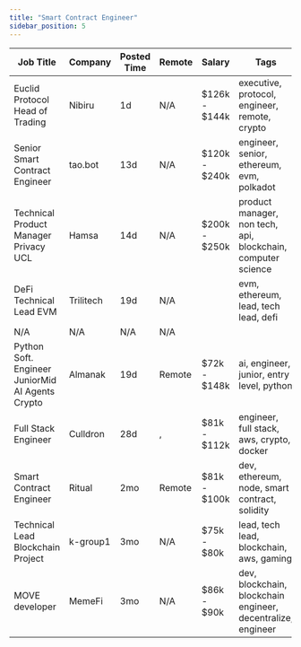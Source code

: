 ```yaml
---
title: "Smart Contract Engineer"
sidebar_position: 5
---
```


| Job Title | Company | Posted Time | Remote | Salary | Tags | Apply Link |
|-----------|---------|-------------|--------|--------|------|------------|
| Euclid Protocol Head of Trading | Nibiru | 1d | N/A | $126k - $144k | executive, protocol, engineer, remote, crypto | [Apply](https://web3.career/euclid-protocol-head-of-trading-nibiru/105478) |
| Senior Smart Contract Engineer | tao.bot | 13d | N/A | $120k - $240k | engineer, senior, ethereum, evm, polkadot | [Apply](https://web3.career/senior-smart-contract-engineer-tao-bot/98908) |
| Technical Product Manager Privacy UCL | Hamsa | 14d | N/A | $200k - $250k | product manager, non tech, api, blockchain, computer science | [Apply](https://web3.career/technical-product-manager-privacy-ucl-hamsa/104876) |
| DeFi Technical Lead EVM | Trilitech | 19d | N/A |  | evm, ethereum, lead, tech lead, defi | [Apply](https://web3.career/defi-technical-lead-evm-trilitech/104686) |
| N/A | N/A | N/A | N/A |  |  | [Apply](https://web3.career/metana) |
| Python Soft. Engineer JuniorMid AI Agents Crypto | Almanak | 19d | Remote | $72k - $148k | ai, engineer, junior, entry level, python | [Apply](https://web3.career/python-soft-engineer-junior-mid-ai-agents-crypto-almanak/104668) |
| Full Stack Engineer | Culldron | 28d | , | $81k - $112k | engineer, full stack, aws, crypto, docker | [Apply](https://web3.career/full-stack-engineer-culldron/104145) |
| Smart Contract Engineer | Ritual | 2mo | Remote | $81k - $100k | dev, ethereum, node, smart contract, solidity | [Apply](https://web3.career/smart-contract-engineer-ritual/57557) |
| Technical Lead Blockchain Project | k-group1 | 3mo | N/A | $75k - $80k | lead, tech lead, blockchain, aws, gaming | [Apply](https://web3.career/technical-lead-blockchain-project-k-group1/101172) |
| MOVE developer | MemeFi | 3mo | N/A | $86k - $90k | dev, blockchain, blockchain engineer, decentralize, engineer | [Apply](https://web3.career/move-developer-memefi/101042) |
